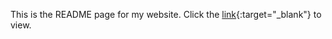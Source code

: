This is the README page for my website.
Click the [link](https://manderzzzz.github.io/home.html){:target="_blank"} to view.
